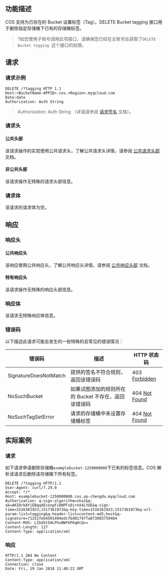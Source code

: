 ## 功能描述

COS 支持为已存在的 Bucket 设置标签（Tag）。DELETE Bucket tagging 接口用于删除指定存储桶下已有的存储桶标签。

> ?如您使用子账号调用此项接口，请确保您已经在主账号处获取了`DELETE Bucket tagging `这个接口的权限。

## 请求

### 请求示例

```http
DELETE /?tagging HTTP 1.1
Host:<BucketName-APPID>.cos.<Region>.myqcloud.com
Date:date
Authorization: Auth String
```

> Authorization: Auth String （详请请参阅 [请求签名](https://intl.cloud.tencent.com/document/product/436/7778) 文档）。

### 请求头

#### 公共头部

该请求操作的实现使用公共请求头，了解公共请求头详情，请参阅 [公共请求头部](https://intl.cloud.tencent.com/document/product/436/7728 "公共请求头部") 文档。

#### 非公共头部

该请求操作无特殊的请求头部信息。

### 请求体

该请求的请求体为空。

## 响应

### 响应头

#### 公共响应头

该响应使用公共响应头，了解公共响应头详情，请参阅 [公共响应头部](https://intl.cloud.tencent.com/document/product/436/7729 "公共响应头部") 文档。

#### 特有响应头

该请求操作无特殊的响应头部信息。

### 响应体

该请求无特殊响应体信息。

### 错误码

以下描述此请求可能会发生的一些特殊的且常见的错误情况：

| 错误码                | 描述                                                 | HTTP 状态码                                                  |
| --------------------- | ---------------------------------------------------- | ------------------------------------------------------------ |
| SignatureDoesNotMatch | 提供的签名不符合规则，返回该错误码                   | 403 [Forbidden](https://tools.ietf.org/html/rfc7231#section-6.5.3) |
| NoSuchBucket          | 如果试图添加的规则所在的 Bucket 不存在，返回该错误码 | 404 [Not Found](https://tools.ietf.org/html/rfc7231#section-6.5.4) |
| NoSuchTagSetError     | 请求的存储桶中未设置存储桶标签                       | 404 [Not Found](https://tools.ietf.org/html/rfc7231#section-6.5.4) |

## 实际案例

### 请求

如下请求申请删除存储桶`examplebucket-1250000000`下已有的标签信息。COS 解析该请求后删除该存储桶下所有标签。

```shell
DELETE /?tagging HTTP/1.1
User-Agent: curl/7.29.0
Accept: */*
Host: examplebucket-1250000000.cos.ap-chengdu.myqcloud.com
Authorization: q-sign-algorithm=sha1&q-ak=AKIDrbAYjEBqqdEconpFi8NPFsOjrnX4LYUE&q-sign-time=1516361923;1517361973&q-key-time=1516361923;1517361973&q-url-param-list=tagging&q-header-list=content-md5;host&q-signature=71251feb4501494edcfbd01747fa873003759404
Content-Md5: LIbd5t5HLPhuNWYkP6qHcQ==
Content-Length: 127
Content-Type: application/xml
```

### 响应

```shell
HTTP/1.1 204 No Content
Content-Type: application/xml
Connection: close
Date: Fri, 19 Jan 2018 11:40:22 GMT
```
